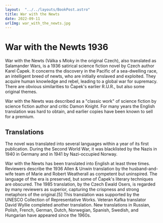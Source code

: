```yaml
---
layout:  "../../layouts/BookPost.astro" 
title: War with the Newts
date: 2022-09-11
urlImg: war_with_the_newts.jpg
---
```


# War with the Newts 1936
War with the Newts (Válka s Mloky in the original Czech), also translated as Salamander Wars, is a 1936 satirical science fiction novel by Czech author Karel Čapek. It concerns the discovery in the Pacific of a sea-dwelling race, an intelligent breed of newts, who are initially enslaved and exploited. They acquire human knowledge and rebel, leading to a global war for supremacy. There are obvious similarities to Čapek's earlier R.U.R., but also some original themes.

War with the Newts was described as a "classic work" of science fiction by science fiction author and critic Damon Knight. For many years the English translation was hard to obtain, and earlier copies have been known to sell for a premium.

## Translations
The novel was translated into several languages within a year of its first publication. During the Second World War, it was blacklisted by the Nazis in 1940 in Germany and in 1941 by Nazi-occupied Norway.

War with the Newts has been translated into English at least three times. Reviewers describe the 1936 Allen & Unwin translation by the husband-and-wife team of Marie and Robert Weatherall as competent but uninspired. The language of the era is preserved, but some of Čapek's literary techniques are obscured. The 1985 translation, by the Czech Ewald Osers, is regarded by many reviewers as superior, capturing the crispness and strong metaphors of the original.[5] This translation was supported by the UNESCO Collection of Representative Works. Veteran Kafka translator David Wyllie completed another translation. New translations in Russian, Polish, French, German, Dutch, Norwegian, Spanish, Swedish, and Hungarian have appeared since the 1960s.


